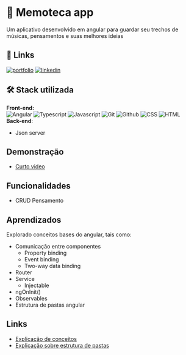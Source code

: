 # 🚀 Memoteca app
Um aplicativo desenvolvido em angular para guardar seu trechos de músicas, pensamentos e suas melhores ideias


## 🔗 Links
[![portfolio](https://img.shields.io/badge/my_portfolio-000?style=for-the-badge&logo=ko-fi&logoColor=white)](https://portfolio-leo-santam.vercel.app/)
[![linkedin](https://img.shields.io/badge/linkedin-0A66C2?style=for-the-badge&logo=linkedin&logoColor=white)](https://www.linkedin.com/in/leonardolopessantana/)

## 🛠 Stack utilizada

**Front-end:**
<br>
![Angular](https://img.shields.io/badge/Angular-DD0031?style=for-the-badge&logo=angular&logoColor=white)
![Typescript](https://img.shields.io/badge/TypeScript-007ACC?style=for-the-badge&logo=typescript&logoColor=white)
![Javascript](https://img.shields.io/badge/JavaScript-F7DF1E?style=for-the-badge&logo=javascript&logoColor=black)
![Git](https://img.shields.io/badge/git-100000?style=for-the-badge&logo=git&logoColor=white)
![Github](https://img.shields.io/badge/GitHub-100000?style=for-the-badge&logo=github&logoColor=white)
![CSS](https://img.shields.io/badge/CSS3-1572B6?style=for-the-badge&logo=css3&logoColor=white)
![HTML](https://img.shields.io/badge/HTML5-E34F26?style=for-the-badge&logo=html5&logoColor=white)
<br>
**Back-end**: 
- Json server

## Demonstração

- [Curto video](https://www.loom.com/share/7a935636f1c94d7d9404bcfb4d874121)

## Funcionalidades

- CRUD Pensamento

## Aprendizados
Explorado conceitos bases do angular, tais como: 
- Comunicação entre componentes
  - Property binding
  - Event binding
  - Two-way data binding
- Router
- Service
  - Injectable
- ngOnInit()
- Observables
- Estrutura de pastas angular

## Links
- [Explicação de conceitos](https://github.com/leolive1506/crud-angular/blob/main/conceitos.md)
- [Explicação sobre estrutura de pastas](https://github.com/leolive1506/crud-angular/blob/main/estrutura-pastas.md)
